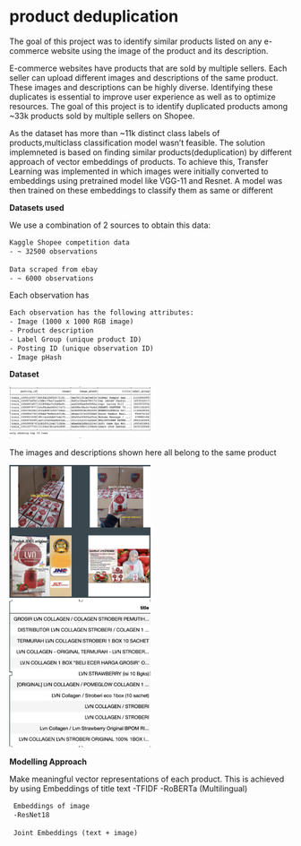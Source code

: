 # product deduplication

The goal of this project was to identify similar products listed on any e-commerce website using the image of the product and its description.

E-commerce websites have products that are sold by multiple sellers. Each seller can upload different images and descriptions of the same product. These images and descriptions can be highly diverse. Identifying these duplicates is essential to improve user experience as well as to optimize resources. The goal of this project is to identify duplicated products among ~33k products sold by multiple sellers on Shopee.

As the dataset has more than ~11k distinct class labels of products,multiclass classification model wasn’t feasible. The solution implemneted is based on finding similar products(deduplication) by different approach of vector embeddings of products. To achieve this, Transfer Learning was implemented in which images were initially converted to embeddings using pretrained model like VGG-11 and Resnet. A model was then trained on these embeddings to classify them as same or different

**Datasets used**

We use a combination of 2 sources to obtain this data:

    Kaggle Shopee competition data
    - ~ 32500 observations

    Data scraped from ebay
    - ~ 6000 observations

Each observation has 	

    Each observation has the following attributes:
    - Image (1000 x 1000 RGB image)
    - Product description
    - Label Group (unique product ID)
    - Posting ID (unique observation ID)
    - Image pHash

**Dataset**

<img src="images/Dataset.png" width="50%">

The images and descriptions shown here all belong to the same product

<img src="images/data_image.png" width="50%">
<img src="images/data_text.png" width="50%">

**Modelling Approach**

Make meaningful vector representations of each product. This is achieved by using
     Embeddings of title text
     -TFIDF
     -RoBERTa (Multilingual)

     Embeddings of image
     -ResNet18

     Joint Embeddings (text + image)

